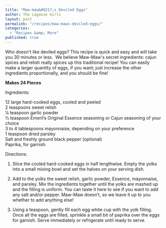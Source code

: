 ```yaml
---
title: "Maw-maw&#8217;s Deviled Eggs"
author: The Lagasse Girls
layout: post
permalink: "/recipes/maw-maws-deviled-eggs/"
categories: 
  - "Recipes &amp; More"
published: true
---
```


Who doesn't like deviled eggs? This recipe is quick and easy and will take you 30 minutes or less.  We believe Maw-Maw's secret ingredients: cajun spices and relish really spices up this traditional recipe! You can easily make a larger quantity of eggs, if you want; just increase the other ingredients proportionally, and you should be fine!


**Makes 24 Pieces**


Ingredients:

12 large hard-cooked eggs, cooled and peeled  
2 teaspoons sweet relish  
1⁄4 teaspoon garlic powder  
1⁄2 teaspoon Emeril’s Original Essence seasoning or Cajun seasoning of your choice  
3 to 4 tablespoons mayonnaise, depending on your preference  
1 teaspoon dried parsley  
Salt and freshly ground black pepper (optional)  
Paprika, for garnish  


Directions:

1. Slice the cooled hard-cooked eggs in half lengthwise. Empty the yolks into a small mixing bowl and set the halves on your serving dish.


2. Add to the yolks the sweet relish, garlic powder, Essence, mayonnaise, and parsley. Mix the ingredients together until the yolks are mashed up and the filling is uniform. You can taste it here to see if you want to add any salt and/or pepper. Maw-Maw doesn’t, so we leave it up to you whether to add anything else!


3. Using a teaspoon, gently fill each egg white cup with the yolk filling. Once all the eggs are filled, sprinkle a small bit of paprika over the eggs for garnish. Serve immediately or refrigerate until ready to serve.
